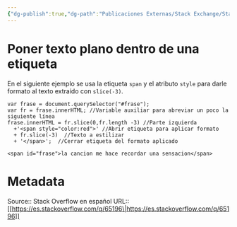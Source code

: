 ```yaml
---
{"dg-publish":true,"dg-path":"Publicaciones Externas/Stack Exchange/Stack Overflow en español/es.stackoverflow.com-65196.md","permalink":"/publicaciones-externas/stack-exchange/stack-overflow-en-espanol/es-stackoverflow-com-65196/","title":"Poner texto plano dentro de una etiqueta","hide":true,"noteIcon":"\"0\"","created":"2024-04-03T12:49:10.626-06:00","updated":"2024-04-05T16:43:50.095-06:00"}
---
```


# Poner texto plano dentro de una etiqueta

En el siguiente ejemplo se usa la etiqueta `span` y el atributo `style` para darle formato al texto extraído con `slice(-3)`. 

<!-- begin snippet: js hide: false console: true babel: false -->

<!-- language: lang-js -->

    var frase = document.querySelector("#frase");
    var fr = frase.innerHTML; //Variable auxiliar para abreviar un poco la siguiente línea
    frase.innerHTML = fr.slice(0,fr.length -3) //Parte izquierda
      +'<span style="color:red">' //Abrir etiqueta para aplicar formato
      + fr.slice(-3)  //Texto a estilizar
      + '</span>';  //Cerrar etiqueta del formato aplicado


<!-- language: lang-html -->

    <span id="frase">la cancion me hace recordar una sensacion</span>

<!-- end snippet -->



# Metadata
Source:: Stack Overflow en español
URL:: [[https://es.stackoverflow.com/q/65196\|https://es.stackoverflow.com/q/65196]]


